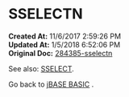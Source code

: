 # SSELECTN

**Created At:** 11/6/2017 2:59:26 PM  
**Updated At:** 1/5/2018 6:52:06 PM  
**Original Doc:** [284385-sselectn](https://docs.jbase.com/36868-jbase-basic/284385-sselectn)  


See also: [SSELECT](278821-sselect).

Go back to [jBASE BASIC](263498-jbase-basic) .

